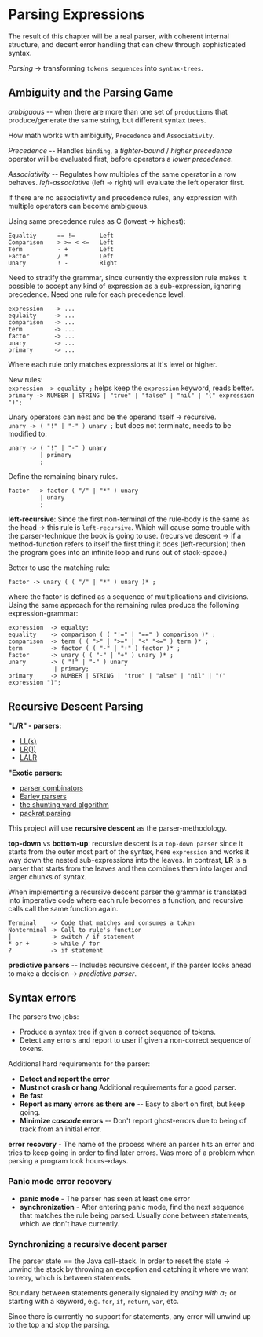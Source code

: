 # Parsing Expressions

The result of this chapter will be a real parser, with coherent internal
structure, and decent error handling that can chew through sophisticated syntax.

_Parsing_ -> transforming `tokens sequences` into `syntax-trees`.


## Ambiguity and the Parsing Game

_ambiguous_ -- when there are more than one set of `productions` that
produce/generate the same string, but different syntax trees.

How math works with ambiguity, `Precedence` and `Associativity`.

_Precedence_ -- Handles `binding`, a _tighter-bound_ / _higher precedence_
operator will be evaluated first, before operators a _lower precedence_.

_Associativity_ -- Regulates how multiples of the same operator in a row
behaves. _left-associative_ (left -> right) will evaluate the left operator
first.

If there are no associativity and precedence rules, any expression with multiple
operators can become ambiguous.

Using same precedence rules as C (lowest -> highest):
```
Equaltiy      == !=       Left
Comparison    > >= < <=   Left
Term          - +         Left
Factor        / *         Left
Unary         ! -         Right
```

Need to stratify the grammar, since currently the expression rule makes it
possible to accept any kind of expression as a sub-expression, ignoring
precedence. Need one rule for each precedence level.

```
expression   -> ...
equlaity     -> ...
comparison   -> ...
term         -> ...
factor       -> ...
unary        -> ...
primary      -> ...
```

Where each rule only matches expressions at it's level or higher.

New rules:  
`expression -> equality ;` helps keep the `expression` keyword, reads better.  
`primary -> NUMBER | STRING | "true" | "false" | "nil" | "(" expression ")";`  

Unary operators can nest and be the operand itself -> recursive.  
`unary -> ( "!" | "-" ) unary ;`
but does not terminate, needs to be modified to:
```
unary -> ( "!" | "-" ) unary
         | primary
         ;
```

Define the remaining binary rules.
```
factor  -> factor ( "/" | "*" ) unary
         | unary
         ;
```

__left-recursive__: Since the first non-terminal of the rule-body is the same as
the head -> this rule is `left-recursive`. Which will cause some trouble with
the parser-technique the book is going to use. (recursive descent -> if a
method-function refers to itself the first thing it does (left-recursion) then
the program goes into an infinite loop and runs out of stack-space.)

Better to use the matching rule:
```
factor -> unary ( ( "/" | "*" ) unary )* ;
```
where the factor is defined as a sequence of multiplications and divisions.
Using the same approach for the remaining rules produce the following
expression-grammar:
```
expression  -> equalty;
equality    -> comparison ( ( "!=" | "==" ) comparison )* ;
comparison  -> term ( ( ">" | ">=" | "<" "<=" ) term )* ;
term        -> factor ( ( "-" | "+" ) factor )* ;
factor      -> unary ( ( "-" | "+" ) unary )* ;
unary       -> ( "!" | "-" ) unary
             | primary;
primary     -> NUMBER | STRING | "true" | "alse" | "nil" | "(" expression ")";
```


## Recursive Descent Parsing

__"L/R" - parsers:__
* [LL(k)](https://en.wikipedia.org/wiki/LL_parser)
* [LR(1)](https://en.wikipedia.org/wiki/LR_parser)
* [LALR](https://en.wikipedia.org/wiki/LALR_parser)

__"Exotic parsers:__
* [parser combinators](https://en.wikipedia.org/wiki/Parser_combinator)
* [Earley parsers](https://en.wikipedia.org/wiki/Earley_parser)
* [the shunting yard algorithm](https://en.wikipedia.org/wiki/Shunting-yard_algorithm)
* [packrat parsing](https://en.wikipedia.org/wiki/Parsing_expression_grammar)


This project will use __recursive descent__ as the parser-methodology.

__top-down__ vs __bottom-up__: recursive descent is a `top-down parser` since it
starts from the outer most part of the syntax, here `expression` and works it
way down the nested sub-expressions into the leaves. In contrast, __LR__ is a
parser that starts from the leaves and then combines them into larger and larger
chunks of syntax.

When implementing a recursive descent parser the grammar is translated into
imperative code where each rule becomes a function, and recursive calls call the
same function again.
```
Terminal    -> Code that matches and consumes a token
Nonterminal -> Call to rule's function
|           -> switch / if statement
* or +      -> while / for
?           -> if statement
```

__predictive parsers__ -- Includes recursive descent, if the parser looks ahead
to make a decision -> _predictive parser_.


## Syntax errors

The parsers two jobs:
* Produce a syntax tree if given a correct sequence of tokens.
* Detect any errors and report to user if given a non-correct sequence of
tokens.

Additional hard requirements for the parser:
* __Detect and report the error__
* __Must not crash or hang__
Additional requirements for a good parser.
* __Be fast__
* __Report as many errors as there are__ -- Easy to abort on first, but keep
going.
* __Minimize _cascade_ errors__ -- Don't report ghost-errors due to being of
track from an initial error.

__error recovery__ - The name of the process where an parser hits an error and
tries to keep going in order to find later errors. Was more of a problem when
parsing a program took hours->days.


### Panic mode error recovery

* __panic mode__ - The parser has seen at least one error
* __synchronization__ - After entering panic mode, find the next sequence that
matches the rule being parsed. Usually done between statements, which we don't
have currently.


### Synchronizing a recursive decent parser

The parser state == the Java call-stack. In order to reset the state -> unwind
the stack by throwing an exception and catching it where we want to retry, which
is between statements.

Boundary between statements generally signaled by _ending with a_`;` or starting
with a keyword, e.g. `for`, `if`, `return`, `var`, etc.

Since there is currently no support for statements, any error will unwind up to
the top and stop the parsing.

